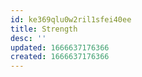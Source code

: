 ```yaml
---
id: ke369qlu0w2ril1sfei40ee
title: Strength
desc: ''
updated: 1666637176366
created: 1666637176366
---
```

